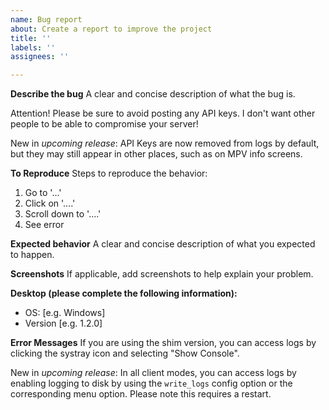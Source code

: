 ```yaml
---
name: Bug report
about: Create a report to improve the project
title: ''
labels: ''
assignees: ''

---
```


**Describe the bug**
A clear and concise description of what the bug is.

Attention! Please be sure to avoid posting any API keys. I don't want other people to be able to compromise your server!

New in *upcoming release*: API Keys are now removed from logs by default, but they may still appear in other places, such as on MPV info screens.

**To Reproduce**
Steps to reproduce the behavior:
1. Go to '...'
2. Click on '....'
3. Scroll down to '....'
4. See error

**Expected behavior**
A clear and concise description of what you expected to happen.

**Screenshots**
If applicable, add screenshots to help explain your problem.

**Desktop (please complete the following information):**
 - OS: [e.g. Windows]
 - Version [e.g. 1.2.0]

**Error Messages**
If you are using the shim version, you can access logs by clicking the systray icon and selecting "Show Console".

New in *upcoming release*: In all client modes, you can access logs by enabling logging to disk by using the `write_logs` config option or the
corresponding menu option. Please note this requires a restart.